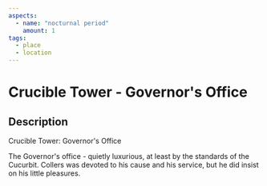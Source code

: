 ```yaml
---
aspects: 
  - name: "nocturnal period"
    amount: 1
tags:
  - place
  - location
---
```


# Crucible Tower - Governor's Office

## Description
Crucible Tower: Governor's Office

The Governor's office - quietly luxurious, at least by the standards of the Cucurbit. Collers was devoted to his cause and his service, but he did insist on his little pleasures.